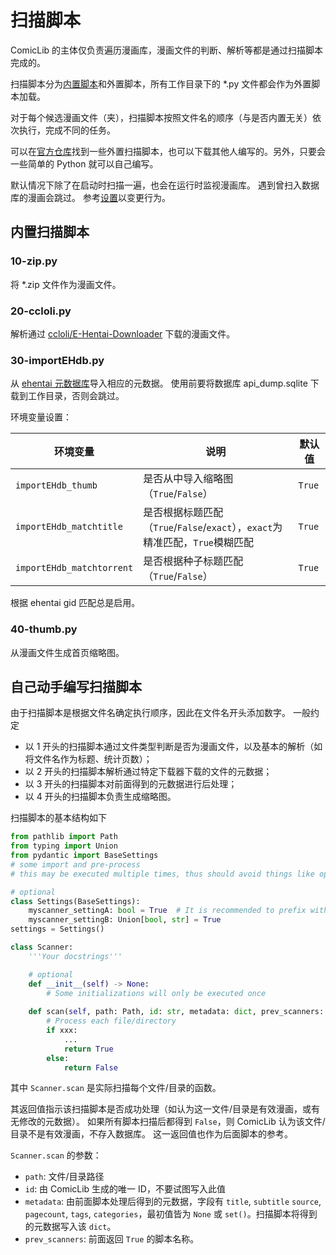 # 扫描脚本

ComicLib 的主体仅负责遍历漫画库，漫画文件的判断、解析等都是通过扫描脚本完成的。

扫描脚本分为[内置脚本](https://github.com/ComicLib/comiclib/tree/master/comiclib/scanner)和外置脚本，所有工作目录下的 *.py 文件都会作为外置脚本加载。

对于每个候选漫画文件（夹），扫描脚本按照文件名的顺序（与是否内置无关）依次执行，完成不同的任务。

可以在[官方仓库](https://github.com/ComicLib/scanner)找到一些外置扫描脚本，也可以下载其他人编写的。另外，只要会一些简单的 Python 就可以自己编写。

默认情况下除了在启动时扫描一遍，也会在运行时监视漫画库。
遇到曾扫入数据库的漫画会跳过。
参考[设置](settings.md)以变更行为。

## 内置扫描脚本

### 10-zip.py

将 *.zip 文件作为漫画文件。

### 20-ccloli.py

解析通过 [ccloli/E-Hentai-Downloader](https://github.com/ccloli/E-Hentai-Downloader) 下载的漫画文件。

### 30-importEHdb.py

从 [ehentai 元数据库](https://sukebei.nyaa.si/user/gipaf23445)导入相应的元数据。
使用前要将数据库 api_dump.sqlite 下载到工作目录，否则会跳过。

环境变量设置：

| 环境变量 | 说明 | 默认值 |
| ------- | ---- | ----- |
| `importEHdb_thumb` | 是否从中导入缩略图（`True`/`False`）| `True` |
| `importEHdb_matchtitle` | 是否根据标题匹配（`True`/`False`/`exact`），`exact`为精准匹配，`True`模糊匹配 | `True` |
| `importEHdb_matchtorrent` | 是否根据种子标题匹配（`True`/`False`）| `True` |

根据 ehentai gid 匹配总是启用。

### 40-thumb.py

从漫画文件生成首页缩略图。

## 自己动手编写扫描脚本

由于扫描脚本是根据文件名确定执行顺序，因此在文件名开头添加数字。
一般约定

* 以 1 开头的扫描脚本通过文件类型判断是否为漫画文件，以及基本的解析（如将文件名作为标题、统计页数）；
* 以 2 开头的扫描脚本解析通过特定下载器下载的文件的元数据；
* 以 3 开头的扫描脚本对前面得到的元数据进行后处理；
* 以 4 开头的扫描脚本负责生成缩略图。

扫描脚本的基本结构如下
``` python
from pathlib import Path
from typing import Union
from pydantic import BaseSettings
# some import and pre-process
# this may be executed multiple times, thus should avoid things like opening files

# optional
class Settings(BaseSettings):
    myscanner_settingA: bool = True  # It is recommended to prefix with the scanner name
    myscanner_settingB: Union[bool, str] = True
settings = Settings()

class Scanner:
    '''Your docstrings'''

    # optional
    def __init__(self) -> None:
        # Some initializations will only be executed once
    
    def scan(self, path: Path, id: str, metadata: dict, prev_scanners: list[str]) -> bool:
        # Process each file/directory
        if xxx:
            ...
            return True
        else:
            return False
```
其中 `Scanner.scan` 是实际扫描每个文件/目录的函数。

其返回值指示该扫描脚本是否成功处理（如认为这一文件/目录是有效漫画，或有无修改的元数据）。
如果所有脚本扫描后都得到 `False`，则 ComicLib 认为该文件/目录不是有效漫画，不存入数据库。
这一返回值也作为后面脚本的参考。

`Scanner.scan` 的参数：

* `path`: 文件/目录路径
* `id`: 由 ComicLib 生成的唯一 ID，不要试图写入此值
* `metadata`: 由前面脚本处理后得到的元数据，字段有 `title`, `subtitle` `source`, `pagecount`, `tags`, `categories`，最初值皆为 `None` 或 `set()`。扫描脚本将得到的元数据写入该 `dict`。
* `prev_scanners`: 前面返回 `True` 的脚本名称。
